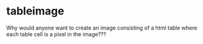 tableimage
==========

Why would anyone want to create an image consisting of a html table where each table cell is a pixel in the image???
